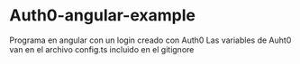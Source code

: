 # Auth0-angular-example
Programa en angular con un login creado con Auth0 
Las variables de Auht0 van en el archivo config.ts incluido en el gitignore